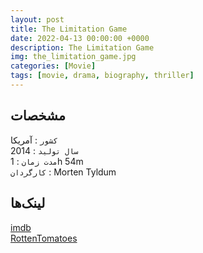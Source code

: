 ```yaml
---
layout: post
title: The Limitation Game
date: 2022-04-13 00:00:00 +0000
description: The Limitation Game
img: the_limitation_game.jpg
categories: [Movie]
tags: [movie, drama, biography, thriller]
---
```


## مشخصات

`کشور` : آمریکا  
`سال تولید` : 2014  
`مدت زمان` : 1h 54m  
`کارگردان` : Morten Tyldum

## لینک‌ها

[imdb](https://www.imdb.com/title/tt2084970/)  
[RottenTomatoes](https://www.rottentomatoes.com/m/the_imitation_game)  